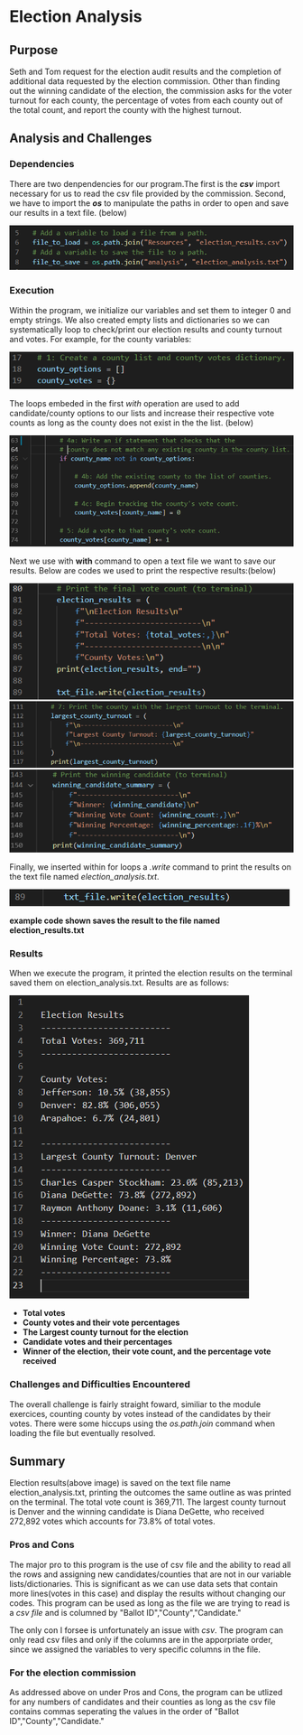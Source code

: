 # Election Analysis

## Purpose
Seth and Tom request for the election audit results and the completion of additional data requested by the election commission. Other than finding out the winning candidate of the election, the commission asks for the voter turnout for each county, the percentage of votes from each county out of the total count, and report the county with the highest turnout.

## Analysis and Challenges
### Dependencies
There are two denpendencies for our program.The first is the **_csv_** import necessary for us to read the csv file provided by the commission. Second, we have to import the **_os_** to manipulate the paths in order to open and save our results in a text file. (below)

![](Resources/paths.PNG)


### Execution 
Within the program, we initialize our variables and set them to integer 0 and empty strings. We also created empty lists and dictionaries so we can systematically loop to check/print our election results and county turnout and votes. For example, for the county variables:

![](Resources/county.PNG)


The loops embeded in the first _with_ operation are used to add candidate/county options to our lists and increase their respective vote counts as long as the county does not exist in the the list. (below)

![](Resources/loop.PNG)


Next we use with **with** command to open a text file we want to save our results. Below are codes we used to print the respective results:(below)

![](Resources/print1.PNG)![](Resources/print2.PNG)![](Resources/print3.PNG)


Finally, we inserted within for loops a _.write_ command to print the results on the text file named _election_analysis.txt_.

![](Resources/write.PNG)

**example code shown saves the result to the file named election_results.txt**

### Results
When we execute the program, it printed the election results on the terminal saved them on election_analysis.txt. Results are as follows:

![](Resources/election_results.PNG)

- **Total votes**
- **County votes and their vote percentages**
- **The Largest county turnout for the election**
- **Candidate votes and their percentages**
- **Winner of the election, their vote count, and the percentage vote received**

### Challenges and Difficulties Encountered
The overall challenge is fairly straight foward, similiar to the module exercices, counting county by votes instead of the candidates by their votes. There were some hiccups using the _os.path.join_ command when loading the file but eventually resolved.

## Summary
Election results(above image) is saved on the text file name election_analysis.txt, printing the outcomes the same outline as was printed on the terminal. The total vote count is 369,711. The largest county turnout is Denver and the winning candidate is Diana DeGette, who received 272,892 votes which accounts for 73.8% of total votes.


### Pros and Cons
The major pro to this program is the use of csv file and the ability to read all the rows and assigning new candidates/counties that are not in our variable lists/dictionaries. This is significant as we can use data sets that contain more lines(votes in this case) and display the results without changing our codes. This program can be used as long as the file we are trying to read is a _csv file_ and is columned by "Ballot ID","County","Candidate."

The only con I forsee is unfortunately an issue with _csv_. The program can only read csv files and only if the columns are in the apporpriate order, since we assigned the variables to very specific columns in the file.

### For the election commission
As addressed above on under Pros and Cons, the program can be utlized for any numbers of candidates and their counties as long as the csv file contains commas seperating the values in the order of "Ballot ID","County","Candidate."
